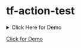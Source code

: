 # tf-action-test

<details>
<summary>Click Here for Demo</summary>
<img src="https://i.imgur.com/jQrWRRN.gif" width="100%">
</details>

[Click for Demo](https://i.imgur.com/jQrWRRN.mp4)
